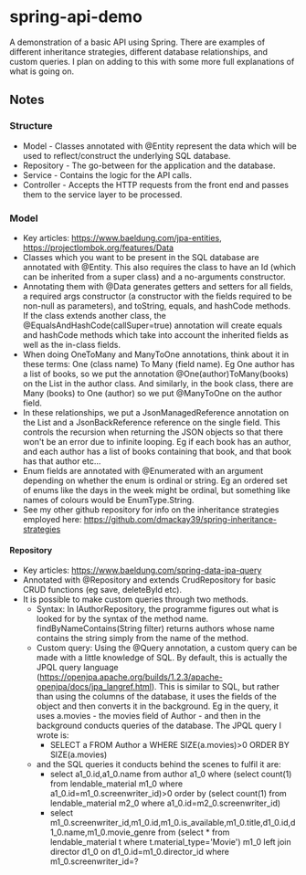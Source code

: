 # spring-api-demo
A demonstration of a basic API using Spring. There are examples of different inheritance strategies, different database relationships, and custom queries. 
I plan on adding to this with some more full explanations of what is going on.

## Notes
### Structure
* Model - Classes annotated with @Entity represent the data which will be used to reflect/construct the underlying SQL database.
* Repository - The go-between for the application and the database.
* Service - Contains the logic for the API calls.
* Controller - Accepts the HTTP requests from the front end and passes them to the service layer to be processed.

### Model
* Key articles: https://www.baeldung.com/jpa-entities, https://projectlombok.org/features/Data
* Classes which you want to be present in the SQL database are annotated with @Entity. This also requires the class to have an Id (which can be inherited from a super class) and a no-arguments constructor.
* Annotating them with @Data generates getters and setters for all fields, a required args constructor (a constructor with the fields required to be non-null as parameters), and toString, equals, and hashCode methods. If the class extends another class, the @EqualsAndHashCode(callSuper=true) annotation will create equals and hashCode methods which take into account the inherited fields as well as the in-class fields.
* When doing OneToMany and ManyToOne annotations, think about it in these terms: One (class name) To Many (field name). Eg One author has a list of books, so we put the annotation @One(author)ToMany(books) on the List<Books> in the author class. And similarly, in the book class, there are Many (books) to One (author) so we put @ManyToOne on the author field.
 * In these relationships, we put a JsonManagedReference annotation on the List and a JsonBackReference reference on the single field. This controls the recursion when returning the JSON objects so that there won't be an error due to infinite looping. Eg if each book has an author, and each author has a list of books containing that book, and that book has that author etc...
* Enum fields are annotated with @Enumerated with an argument depending on whether the enum is ordinal or string. Eg an ordered set of enums like the days in the week might be ordinal, but something like names of colours would be EnumType.String.   
* See my other github repository for info on the inheritance strategies employed here: https://github.com/dmackay39/spring-inheritance-strategies

#### Repository
* Key articles: https://www.baeldung.com/spring-data-jpa-query
* Annotated with @Repository and extends CrudRepository for basic CRUD functions (eg save, deleteById etc).
* It is possible to make custom queries through two methods.
  * Syntax: In IAuthorRepository, the programme figures out what is looked for by the syntax of the method name. findByNameContains(String filter) returns authors whose name contains the string simply from the name of the method.
  * Custom query: Using the @Query annotation, a custom query can be made with a little knowledge of SQL. By default, this is actually the JPQL query language (https://openjpa.apache.org/builds/1.2.3/apache-openjpa/docs/jpa_langref.html). This is similar to SQL, but rather than using the columns of the database, it uses the fields of the object and then converts it in the background. Eg in the query, it uses a.movies - the movies field of Author - and then in the background conducts queries of the database. The JPQL query I wrote is:
    * SELECT a FROM Author a WHERE SIZE(a.movies)>0 ORDER BY SIZE(a.movies)
  * and the SQL queries it conducts behind the scenes to fulfil it are:
    * select a1_0.id,a1_0.name from author a1_0 where (select count(1) from lendable_material m1_0 where a1_0.id=m1_0.screenwriter_id)>0 order by (select count(1) from lendable_material m2_0 where a1_0.id=m2_0.screenwriter_id)
    * select m1_0.screenwriter_id,m1_0.id,m1_0.is_available,m1_0.title,d1_0.id,d1_0.name,m1_0.movie_genre from (select * from lendable_material t where t.material_type='Movie') m1_0 left join director d1_0 on d1_0.id=m1_0.director_id where m1_0.screenwriter_id=?
